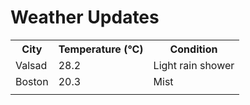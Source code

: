 # Weather Updates

<!-- WEATHER-UPDATE-START -->
<table><tr><th>City</th><th>Temperature (°C)</th><th>Condition</th></tr><tr><td>Valsad</td><td>28.2</td><td>Light rain shower</td></tr><tr><td>Boston</td><td>20.3</td><td>Mist</td></tr><tr><td></td><td></td><td></td></tr></table>
<!-- WEATHER-UPDATE-END -->

